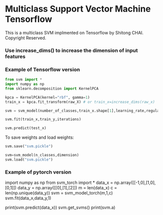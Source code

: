 # Multiclass Support Vector Machine Tensorflow

This is a multiclass SVM implmented on Tensorflow by Shitong CHAI. Copyright Reserved.

### Use increase_dims() to increase the dimension of input features

### Example of Tensorflow version
```python
from svm import *
import numpy as np
from sklearn.decomposition import KernelPCA

kpca = KernelPCA(kernel="rbf", gamma=1)
train_x = kpca.fit_transform(raw_X) # or train_x=increase_dims(raw_x)

svm = svm_model(number_of_classes,train_x.shape[1],learning_rate,regularization)

svm.fit(train_x,train_y,iterations)

svm.predict(test_x)
```
To save weights and load weights:
```python
svm.save("svm.pickle")
```

```python
svm=svm_model(n_classes,dimension)
svm.load("svm.pickle")

```

### Example of pytorch version
import numpy as np
from svm_torch import *
data_x = np.array([[-1,0],[1,0],[0,1]])
data_y = np.array([[0],[1],[2]])
m = len(data_x)
c = len(np.unique(data_y))
svm = svm_model_torch(m,1,c)
svm.fit(data_x,data_y,1)

print(svm.predict(data_x))
svm.get_svms()
print(svm.a)
